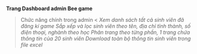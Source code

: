 **Trang Dashboard admin Bee game**
> Chức năng chính trong admin <
_Xem danh sách tất cả sinh viên đã đăng kí game_
_Sắp xếp và lọc sinh viên theo tên, địa chỉ tỉnh thành, số điện thoại, nghành theo học_
_Phân trang theo từng phần, 1 trang chứa thông tin của 20 sinh viên_
_Download toàn bộ thông tin sinh viên trong file excel_
